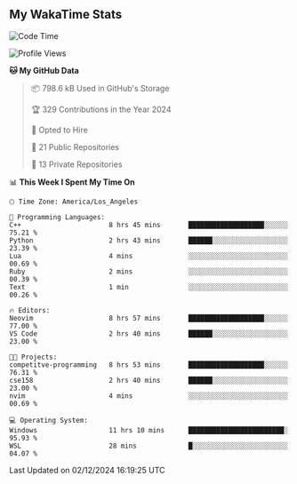 ## My WakaTime Stats
<!--START_SECTION:waka-->
![Code Time](http://img.shields.io/badge/Code%20Time-179%20hrs%2039%20mins-blue)

![Profile Views](http://img.shields.io/badge/Profile%20Views-0-blue)

**🐱 My GitHub Data** 

> 📦 798.6 kB Used in GitHub's Storage 
 > 
> 🏆 329 Contributions in the Year 2024
 > 
> 💼 Opted to Hire
 > 
> 📜 21 Public Repositories 
 > 
> 🔑 13 Private Repositories 
 > 
📊 **This Week I Spent My Time On** 

```text
🕑︎ Time Zone: America/Los_Angeles

💬 Programming Languages: 
C++                      8 hrs 45 mins       ███████████████████░░░░░░   75.21 % 
Python                   2 hrs 43 mins       ██████░░░░░░░░░░░░░░░░░░░   23.39 % 
Lua                      4 mins              ░░░░░░░░░░░░░░░░░░░░░░░░░   00.69 % 
Ruby                     2 mins              ░░░░░░░░░░░░░░░░░░░░░░░░░   00.39 % 
Text                     1 min               ░░░░░░░░░░░░░░░░░░░░░░░░░   00.26 % 

🔥 Editors: 
Neovim                   8 hrs 57 mins       ███████████████████░░░░░░   77.00 % 
VS Code                  2 hrs 40 mins       ██████░░░░░░░░░░░░░░░░░░░   23.00 % 

🐱‍💻 Projects: 
competitve-programming   8 hrs 53 mins       ███████████████████░░░░░░   76.31 % 
cse158                   2 hrs 40 mins       ██████░░░░░░░░░░░░░░░░░░░   23.00 % 
nvim                     4 mins              ░░░░░░░░░░░░░░░░░░░░░░░░░   00.69 % 

💻 Operating System: 
Windows                  11 hrs 10 mins      ████████████████████████░   95.93 % 
WSL                      28 mins             █░░░░░░░░░░░░░░░░░░░░░░░░   04.07 % 
```


 Last Updated on 02/12/2024 16:19:25 UTC
<!--END_SECTION:waka-->
